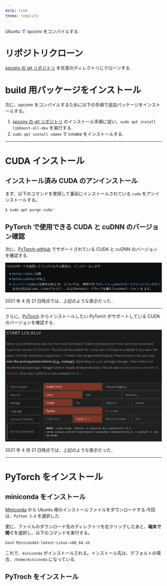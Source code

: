 ```yaml
---
marp: true
theme: template
---
```


Ubuntu で spconv をコンパイルする.

# リポジトリクローン

[spconv の git リポジトリ](https://github.com/traveller59/spconv.git) を任意のディレクトリにクローンする.

# build 用パッケージをインストール

次に、spconv をコンパイルするために以下の手順で追加パッケージをインストールする。

1. [spconv の git リポジトリ](https://github.com/traveller59/spconv.git) のインストール手順に従い、`sudo apt install libboost-all-dev` を実行する.
1. `sudo apt install cmake` で cmake をインストールする.

---

# CUDA インストール

## インストール済み CUDA のアンインストール

まず、以下のコマンドを使用して事前にインストールされている `cuda` をアンインストールする。

```bash
$ sudo apt purge cuda*
```

## PyTorch で使用できる CUDA と cuDNN のバージョン確認

次に、[PyTorch-gitHub](https://github.com/pytorch/pytorch) でサポートされている CUDA と cuDNN のバージョンを確認する.

![saport](https://raw.githubusercontent.com/rurusasu/Diary/master/%E7%94%BB%E5%83%8F/2021_0421/Torch_saport_cuda_cuDNN.png)

2021 年 4 月 21 日時点では、上記のような表示だった．

---

さらに，[PyTorch](https://pytorch.org/get-started/locally/) からインストールしたい PyTorch がサポートしている CUDA のバージョンを確認する．

<div align=center>
<img src="https://raw.githubusercontent.com/rurusasu/Diary/master/%E7%94%BB%E5%83%8F/2021_0421/Torch_saport_cuda.png" width=700>
</div>

2021 年 4 月 21 日時点では、上記のような表示だった．

---

# PyTorch をインストール

## miniconda をインストール

[Miniconda](https://docs.conda.io/en/latest/miniconda.html) から Ubuntu 用のインストールファイルをダウンロードする.今回は、`Python 3.8` を選択した.

更に、ファイルのダウンロード先のディレクトリを右クリックしたあと、**端末で開く**を選択し、以下のコマンドを実行する。

```bash
bash Miniconda3-latest-Linux-x86_64.sh
```

これで、`miniconda` がインストールされる。インストール先は、デフォルトの場合、`/home/miniconda` になっている.

## PyTroch をインストール
